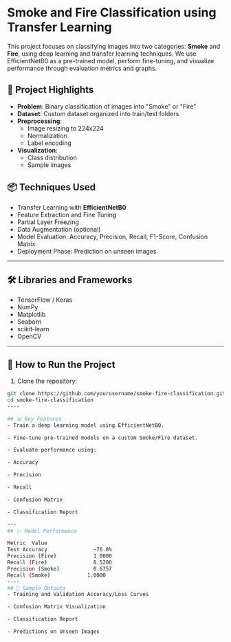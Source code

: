 # Smoke and Fire Classification using Transfer Learning

This project focuses on classifying images into two categories: **Smoke** and **Fire**, using deep learning and transfer learning techniques. We use EfficientNetB0 as a pre-trained model, perform fine-tuning, and visualize performance through evaluation metrics and graphs.

## 🧠 Project Highlights

- **Problem**: Binary classification of images into "Smoke" or "Fire"
- **Dataset**: Custom dataset organized into train/test folders
- **Preprocessing**:
  - Image resizing to 224x224
  - Normalization
  - Label encoding
- **Visualization**:
  - Class distribution
  - Sample images

## 📦 Techniques Used

- Transfer Learning with **EfficientNetB0**
- Feature Extraction and Fine Tuning
- Partial Layer Freezing
- Data Augmentation (optional)
- Model Evaluation: Accuracy, Precision, Recall, F1-Score, Confusion Matrix
- Deployment Phase: Prediction on unseen images

---

## 🛠 Libraries and Frameworks

- TensorFlow / Keras
- NumPy
- Matplotlib
- Seaborn
- scikit-learn
- OpenCV

---

## 🚀 How to Run the Project

1. Clone the repository:

```bash
git clone https://github.com/yourusername/smoke-fire-classification.git
cd smoke-fire-classification
----

## 📊 Key Features
- Train a deep learning model using EfficientNetB0.

- Fine-tune pre-trained models on a custom Smoke/Fire dataset.

- Evaluate performance using:

- Accuracy

- Precision

- Recall

- Confusion Matrix

- Classification Report

---
## 📈 Model Performance

Metric	Value
Test Accuracy           	~76.0%
Precision (Fire)         	1.0000
Recall (Fire)            	0.5200
Precision (Smoke)       	0.6757
Recall (Smoke)	          1.0000
----
## 📸 Sample Outputs
- Training and Validation Accuracy/Loss Curves

- Confusion Matrix Visualization

- Classification Report

- Predictions on Unseen Images
